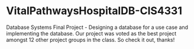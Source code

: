 # VitalPathwaysHospitalDB-CIS4331
Database Systems Final Project - Designing a database for a use case and implementing the database. Our project was voted as the best project amongst 12 other project groups in the class. So check it out, thanks!
